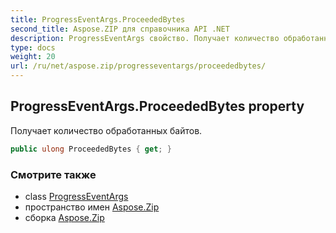 ```yaml
---
title: ProgressEventArgs.ProceededBytes
second_title: Aspose.ZIP для справочника API .NET
description: ProgressEventArgs свойство. Получает количество обработанных байтов.
type: docs
weight: 20
url: /ru/net/aspose.zip/progresseventargs/proceededbytes/
---
```

## ProgressEventArgs.ProceededBytes property

Получает количество обработанных байтов.

```csharp
public ulong ProceededBytes { get; }
```

### Смотрите также

* class [ProgressEventArgs](../)
* пространство имен [Aspose.Zip](../../progresseventargs/)
* сборка [Aspose.Zip](../../../)


